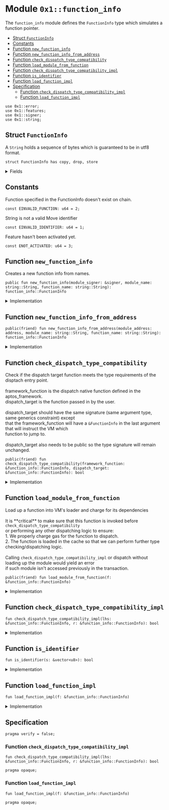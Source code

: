
<a id="0x1_function_info"></a>

# Module `0x1::function_info`

The <code>function_info</code> module defines the <code>FunctionInfo</code> type which simulates a function pointer.


-  [Struct `FunctionInfo`](#0x1_function_info_FunctionInfo)
-  [Constants](#@Constants_0)
-  [Function `new_function_info`](#0x1_function_info_new_function_info)
-  [Function `new_function_info_from_address`](#0x1_function_info_new_function_info_from_address)
-  [Function `check_dispatch_type_compatibility`](#0x1_function_info_check_dispatch_type_compatibility)
-  [Function `load_module_from_function`](#0x1_function_info_load_module_from_function)
-  [Function `check_dispatch_type_compatibility_impl`](#0x1_function_info_check_dispatch_type_compatibility_impl)
-  [Function `is_identifier`](#0x1_function_info_is_identifier)
-  [Function `load_function_impl`](#0x1_function_info_load_function_impl)
-  [Specification](#@Specification_1)
    -  [Function `check_dispatch_type_compatibility_impl`](#@Specification_1_check_dispatch_type_compatibility_impl)
    -  [Function `load_function_impl`](#@Specification_1_load_function_impl)


<pre><code>use 0x1::error;<br/>use 0x1::features;<br/>use 0x1::signer;<br/>use 0x1::string;<br/></code></pre>



<a id="0x1_function_info_FunctionInfo"></a>

## Struct `FunctionInfo`

A <code>String</code> holds a sequence of bytes which is guaranteed to be in utf8 format.


<pre><code>struct FunctionInfo has copy, drop, store<br/></code></pre>



<details>
<summary>Fields</summary>


<dl>
<dt>
<code>module_address: address</code>
</dt>
<dd>

</dd>
<dt>
<code>module_name: string::String</code>
</dt>
<dd>

</dd>
<dt>
<code>function_name: string::String</code>
</dt>
<dd>

</dd>
</dl>


</details>

<a id="@Constants_0"></a>

## Constants


<a id="0x1_function_info_EINVALID_FUNCTION"></a>

Function specified in the FunctionInfo doesn&apos;t exist on chain.


<pre><code>const EINVALID_FUNCTION: u64 &#61; 2;<br/></code></pre>



<a id="0x1_function_info_EINVALID_IDENTIFIER"></a>

String is not a valid Move identifier


<pre><code>const EINVALID_IDENTIFIER: u64 &#61; 1;<br/></code></pre>



<a id="0x1_function_info_ENOT_ACTIVATED"></a>

Feature hasn&apos;t been activated yet.


<pre><code>const ENOT_ACTIVATED: u64 &#61; 3;<br/></code></pre>



<a id="0x1_function_info_new_function_info"></a>

## Function `new_function_info`

Creates a new function info from names.


<pre><code>public fun new_function_info(module_signer: &amp;signer, module_name: string::String, function_name: string::String): function_info::FunctionInfo<br/></code></pre>



<details>
<summary>Implementation</summary>


<pre><code>public fun new_function_info(<br/>    module_signer: &amp;signer,<br/>    module_name: String,<br/>    function_name: String,<br/>): FunctionInfo &#123;<br/>    new_function_info_from_address(<br/>        signer::address_of(module_signer),<br/>        module_name,<br/>        function_name,<br/>    )<br/>&#125;<br/></code></pre>



</details>

<a id="0x1_function_info_new_function_info_from_address"></a>

## Function `new_function_info_from_address`



<pre><code>public(friend) fun new_function_info_from_address(module_address: address, module_name: string::String, function_name: string::String): function_info::FunctionInfo<br/></code></pre>



<details>
<summary>Implementation</summary>


<pre><code>public(friend) fun new_function_info_from_address(<br/>    module_address: address,<br/>    module_name: String,<br/>    function_name: String,<br/>): FunctionInfo &#123;<br/>    assert!(<br/>        is_identifier(string::bytes(&amp;module_name)),<br/>        EINVALID_IDENTIFIER<br/>    );<br/>    assert!(<br/>        is_identifier(string::bytes(&amp;function_name)),<br/>        EINVALID_IDENTIFIER<br/>    );<br/>    FunctionInfo &#123;<br/>        module_address,<br/>        module_name,<br/>        function_name,<br/>    &#125;<br/>&#125;<br/></code></pre>



</details>

<a id="0x1_function_info_check_dispatch_type_compatibility"></a>

## Function `check_dispatch_type_compatibility`

Check if the dispatch target function meets the type requirements of the disptach entry point.<br/><br/> framework_function is the dispatch native function defined in the aptos_framework.<br/> dispatch_target is the function passed in by the user.<br/><br/> dispatch_target should have the same signature (same argument type, same generics constraint) except<br/> that the framework_function will have a <code>&amp;FunctionInfo</code> in the last argument that will instruct the VM which<br/> function to jump to.<br/><br/> dispatch_target also needs to be public so the type signature will remain unchanged.


<pre><code>public(friend) fun check_dispatch_type_compatibility(framework_function: &amp;function_info::FunctionInfo, dispatch_target: &amp;function_info::FunctionInfo): bool<br/></code></pre>



<details>
<summary>Implementation</summary>


<pre><code>public(friend) fun check_dispatch_type_compatibility(<br/>    framework_function: &amp;FunctionInfo,<br/>    dispatch_target: &amp;FunctionInfo,<br/>): bool &#123;<br/>    assert!(<br/>        features::dispatchable_fungible_asset_enabled(),<br/>        error::aborted(ENOT_ACTIVATED)<br/>    );<br/>    load_function_impl(dispatch_target);<br/>    check_dispatch_type_compatibility_impl(framework_function, dispatch_target)<br/>&#125;<br/></code></pre>



</details>

<a id="0x1_function_info_load_module_from_function"></a>

## Function `load_module_from_function`

Load up a function into VM&apos;s loader and charge for its dependencies<br/><br/> It is &#42;&#42;critical&#42;&#42; to make sure that this function is invoked before <code>check_dispatch_type_compatibility</code><br/> or performing any other dispatching logic to ensure:<br/> 1. We properly charge gas for the function to dispatch.<br/> 2. The function is loaded in the cache so that we can perform further type checking/dispatching logic.<br/><br/> Calling <code>check_dispatch_type_compatibility_impl</code> or dispatch without loading up the module would yield an error<br/> if such module isn&apos;t accessed previously in the transaction.


<pre><code>public(friend) fun load_module_from_function(f: &amp;function_info::FunctionInfo)<br/></code></pre>



<details>
<summary>Implementation</summary>


<pre><code>public(friend) fun load_module_from_function(f: &amp;FunctionInfo) &#123;<br/>    load_function_impl(f)<br/>&#125;<br/></code></pre>



</details>

<a id="0x1_function_info_check_dispatch_type_compatibility_impl"></a>

## Function `check_dispatch_type_compatibility_impl`



<pre><code>fun check_dispatch_type_compatibility_impl(lhs: &amp;function_info::FunctionInfo, r: &amp;function_info::FunctionInfo): bool<br/></code></pre>



<details>
<summary>Implementation</summary>


<pre><code>native fun check_dispatch_type_compatibility_impl(lhs: &amp;FunctionInfo, r: &amp;FunctionInfo): bool;<br/></code></pre>



</details>

<a id="0x1_function_info_is_identifier"></a>

## Function `is_identifier`



<pre><code>fun is_identifier(s: &amp;vector&lt;u8&gt;): bool<br/></code></pre>



<details>
<summary>Implementation</summary>


<pre><code>native fun is_identifier(s: &amp;vector&lt;u8&gt;): bool;<br/></code></pre>



</details>

<a id="0x1_function_info_load_function_impl"></a>

## Function `load_function_impl`



<pre><code>fun load_function_impl(f: &amp;function_info::FunctionInfo)<br/></code></pre>



<details>
<summary>Implementation</summary>


<pre><code>native fun load_function_impl(f: &amp;FunctionInfo);<br/></code></pre>



</details>

<a id="@Specification_1"></a>

## Specification



<pre><code>pragma verify &#61; false;<br/></code></pre>



<a id="@Specification_1_check_dispatch_type_compatibility_impl"></a>

### Function `check_dispatch_type_compatibility_impl`


<pre><code>fun check_dispatch_type_compatibility_impl(lhs: &amp;function_info::FunctionInfo, r: &amp;function_info::FunctionInfo): bool<br/></code></pre>




<pre><code>pragma opaque;<br/></code></pre>



<a id="@Specification_1_load_function_impl"></a>

### Function `load_function_impl`


<pre><code>fun load_function_impl(f: &amp;function_info::FunctionInfo)<br/></code></pre>




<pre><code>pragma opaque;<br/></code></pre>


[move-book]: https://aptos.dev/move/book/SUMMARY
